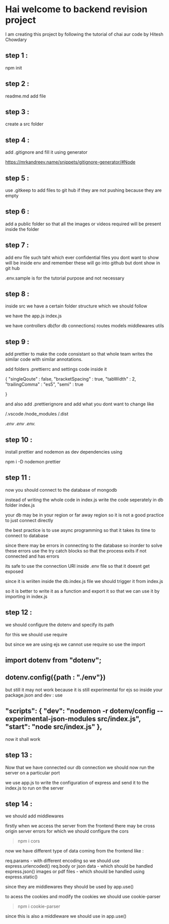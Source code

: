 # Hai welcome to backend revision project 

I am creating this project by following the tutorial of chai aur code by Hitesh Chowdary

## step 1 : 

npm init 

## step 2 : 

readme.md add file

## step 3 : 

create a src folder 

## step 4 : 

add .gitignore and fill it using generator 

https://mrkandreev.name/snippets/gitignore-generator/#Node

## step 5 : 

use .gitkeep to add files to git hub if they are not pushing because they are empty

## step 6 : 

add a public folder so that all the images or  videos required will be present inside the folder

## step 7 : 

add env file such taht which ever confidential files you dont want to show will be inside env and remember these will go into github but dont show in git hub

.env.sample is for the tutorial purpose and not necessary

## step 8 : 

inside src we have a certain folder structure which we should follow

we have the app.js index.js 

we have controllers db(for db connections) routes models middlewares utils 

## step 9 :

add prettier to make the code consistant so that whole team writes the similar code with similar annotations.

add folders .prettierrc and settings code inside it 

{
    "singleQoute" : false,
    "bracketSpacing" : true,
    "tabWidth" : 2,
    "trailingComma" : "es5",
    "semi" : true

}

and also add .prettierignore and add what you dont want to change like

/.vscode
/node_modules
/.dist

*.env
.env
.env.*

## step 10 :

install prettier and nodemon as dev dependencies using 

npm i -D nodemon prettier 

## step 11 :

now you should connect to the database of mongodb 

instead of writing the whole code in index.js write the code 
seperately in db folder index.js 

your db may be in your region or far away region so it is not a 
good practice to just connect directly 

the best practice is to use async programming so that it takes
its time to connect to database 

since there may be errors in connecting to the database so 
inorder to solve these errors use the try catch blocks 
so that the process exits if not connected and has errors 

its safe to use the connection URI inside .env file so that it doesnt get exposed

since it is wriiten inside the db.index.js file we should trigger it from index.js 

so it is better to write it as a function and export it so that we can use it 
by importing in index.js

## step 12 :

we should configure the dotenv and specify its path 

for this we should use require 

but since we are using ejs we cannot use require so use the import 

<h2>import dotenv from "dotenv";</h2>

<h2>dotenv.config({path : "./env"})</h2>

but still it may not work because it is still experimental for ejs so 
inside your package.json and dev : use 

<h2>
    "scripts": 
    {
        "dev": "nodemon -r dotenv/config --experimental-json-modules src/index.js",
        "start": "node src/index.js"
    },
</h2>

now it shall work

## step 13 :

Now that we have connected our db connection we should now run the server on 
a particular port 

we use app.js to write the configuration of express and send it to the 
index.js to run on the server 

## step 14 :

we should add middlewares 

firstly when we access the server from the frontend there may be 
cross origin server errors for which we should configure the cors 

> npm i cors

now we have different type of data coming from the frontend like :

req.params - with different encoding so we should use express.urlencoded()
req.body or json data - which should be handled express.json()
images or pdf files - which should be handled using express.static()

since they are middlewares they should be used by app.use()

to acess the cookies and modify the cookies we should use cookie-parser

>npm i cookie-parser 

since this is also a middleware we should use in app.use()






